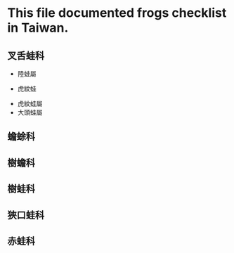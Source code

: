 # This file documented frogs checklist in Taiwan.

## 叉舌蛙科
* 陸蛙屬
- 虎紋蛙
* 虎紋蛙屬
* 大頭蛙屬

## 蟾蜍科
## 樹蟾科
## 樹蛙科
## 狹口蛙科
## 赤蛙科

